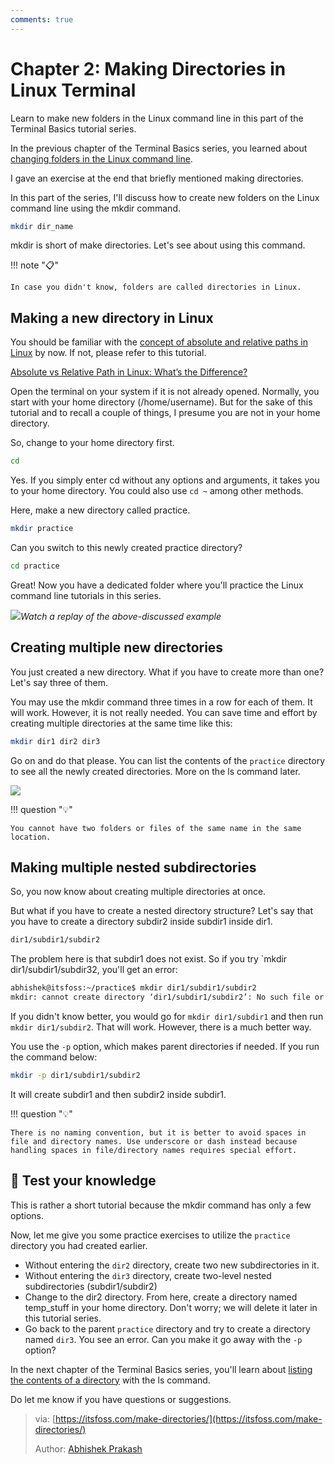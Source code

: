 ```yaml
---
comments: true
---
```


# Chapter 2: Making Directories in Linux Terminal

Learn to make new folders in the Linux command line in this part of the Terminal Basics tutorial series.

In the previous chapter of the Terminal Basics series, you learned about [changing folders in the Linux command line](https://itsfoss.com/change-directories/).

I gave an exercise at the end that briefly mentioned making directories.

In this part of the series, I'll discuss how to create new folders on the Linux command line using the mkdir command.

```Bash
mkdir dir_name
```

mkdir is short of make directories. Let's see about using this command.

!!! note "📋"

    In case you didn't know, folders are called directories in Linux.

## Making a new directory in Linux

You should be familiar with the [concept of absolute and relative paths in Linux](https://linuxhandbook.com/absolute-vs-relative-path/?) by now. If not, please refer to this tutorial.

[Absolute vs Relative Path in Linux: What’s the Difference?](https://linuxhandbook.com/absolute-vs-relative-path/?)

Open the terminal on your system if it is not already opened. Normally, you start with your home directory (/home/username). But for the sake of this tutorial and to recall a couple of things, I presume you are not in your home directory.

So, change to your home directory first.

```Bash
cd
```

Yes. If you simply enter cd without any options and arguments, it takes you to your home directory. You could also use `cd ~` among other methods.

Here, make a new directory called practice.

```Bash
mkdir practice
```

Can you switch to this newly created practice directory?

```Bash
cd practice
```

Great! Now you have a dedicated folder where you'll practice the Linux command line tutorials in this series.

![](https://cdn.jsdelivr.net/gh/SDNURoboticsAILab/ImageBed@master/img/resources/linux/chapter2-make-directory-example.svg)*Watch a replay of the above-discussed example*

## Creating multiple new directories

You just created a new directory. What if you have to create more than one? Let's say three of them.

You may use the mkdir command three times in a row for each of them. It will work. However, it is not really needed. You can save time and effort by creating multiple directories at the same time like this:

```Bash
mkdir dir1 dir2 dir3
```

Go on and do that please. You can list the contents of the `practice` directory to see all the newly created directories. More on the ls command later.

![](https://cdn.jsdelivr.net/gh/SDNURoboticsAILab/ImageBed@master/img/resources/linux/chapter2-create-multiple-directories-linux.png)

!!! question "💡"

    You cannot have two folders or files of the same name in the same location.

## Making multiple nested subdirectories

So, you now know about creating multiple directories at once.

But what if you have to create a nested directory structure? Let's say that you have to create a directory subdir2 inside subdir1 inside dir1.

```Bash
dir1/subdir1/subdir2
```

The problem here is that subdir1 does not exist. So if you try `mkdir dir1/subdir1/subdir32, you'll get an error:

```Bash
abhishek@itsfoss:~/practice$ mkdir dir1/subdir1/subdir2
mkdir: cannot create directory ‘dir1/subdir1/subdir2’: No such file or directory
```

If you didn't know better, you would go for `mkdir dir1/subdir1` and then run `mkdir dir1/subdir2`. That will work. However, there is a much better way.

You use the `-p` option, which makes parent directories if needed. If you run the command below:

```Bash
mkdir -p dir1/subdir1/subdir2
```

It will create subdir1 and then subdir2 inside subdir1.

!!! question "💡"

    There is no naming convention, but it is better to avoid spaces in file and directory names. Use underscore or dash instead because handling spaces in file/directory names requires special effort.

## 📝 Test your knowledge

This is rather a short tutorial because the mkdir command has only a few options.

Now, let me give you some practice exercises to utilize the `practice` directory you had created earlier.

- Without entering the `dir2` directory, create two new subdirectories in it.
- Without entering the `dir3` directory, create two-level nested subdirectories (subdir1/subdir2)
- Change to the dir2 directory. From here, create a directory named temp_stuff in your home directory. Don't worry; we will delete it later in this tutorial series.
- Go back to the parent `practice` directory and try to create a directory named `dir3`. You see an error. Can you make it go away with the `-p` option?

In the next chapter of the Terminal Basics series, you'll learn about [listing the contents of a directory](https://itsfoss.com/list-directory-content/) with the ls command.

Do let me know if you have questions or suggestions.

>via: [https://itsfoss.com/make-directories/](https://itsfoss.com/make-directories/)
>
>Author: [Abhishek Prakash](https://itsfoss.com/author/abhishek/)